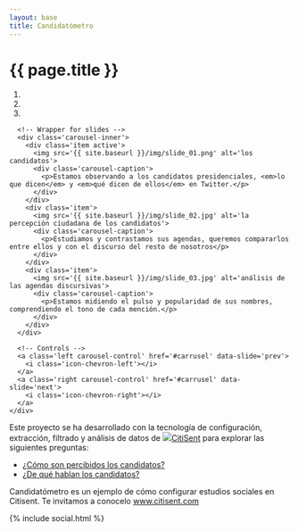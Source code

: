 ```yaml
---
layout: base
title: Candidatómetro
---
```


<h1 class='huge thin title'>{{ page.title }}</h1>
<div class='row'>
    <div class='col-md-8'>
    <div id='carrusel' class='carousel slide'>
      <!-- Indicators -->
      <ol class='carousel-indicators'>
        <li data-target='#carrusel' data-slide-to='0' class='active'></li>
        <li data-target='#carrusel' data-slide-to='1'></li>
        <li data-target='#carrusel' data-slide-to='2'></li>
      </ol>

      <!-- Wrapper for slides -->
      <div class='carousel-inner'>
        <div class='item active'>
          <img src='{{ site.baseurl }}/img/slide_01.png' alt='los candidatos'>
          <div class='carousel-caption'>
            <p>Estamos observando a los candidatos presidenciales, <em>lo que dicen</em> y <em>qué dicen de ellos</em> en Twitter.</p>
          </div>
        </div>
        <div class='item'>
          <img src='{{ site.baseurl }}/img/slide_02.jpg' alt='la percepción ciudadana de los candidatos'>
          <div class='carousel-caption'>
            <p>Estudiamos y contrastamos sus agendas, queremos compararlos entre ellos y con el discurso del resto de nosotros</p>
          </div>
        </div>
        <div class='item'>
          <img src='{{ site.baseurl }}/img/slide_03.jpg' alt='análisis de las agendas discursivas'>
          <div class='carousel-caption'>
            <p>Estamos midiendo el pulso y popularidad de sus nombres, comprendiendo el tono de cada mención.</p>
          </div>
        </div>
      </div>

      <!-- Controls -->
      <a class='left carousel-control' href='#carrusel' data-slide='prev'>
        <i class='icon-chevron-left'></i>
      </a>
      <a class='right carousel-control' href='#carrusel' data-slide='next'>
        <i class='icon-chevron-right'></i>
      </a>
    </div>

  </div>
  <div class='col-md-4'>
    <p class='light big air-top'>Este proyecto se ha desarrollado con la tecnología de configuración, extracción, filtrado y análisis de datos de <a href='http://www.citisent.com' class='cs-logo'><img src='{{ site.baseurl }}/assets/citisent-logo-sq.svg'>CitiSent</a> para explorar las siguientes preguntas:</p>
    <ul class='preguntas'>
      <li><a class='btn btn-lg btn-primary btn-pregunta' href='{{ site.baseurl }}/pages/percepcion-ciudadana'>¿Cómo son percibidos los candidatos?</a></li>
      <li><a class='btn btn-lg btn-primary btn-pregunta' href='{{ site.baseurl }}/pages/de-que-hablan'>¿De qué hablan los candidatos?</a></li>
    </ul>
    <p class='light big'>Candidatómetro es un ejemplo de cómo configurar estudios sociales en Citisent. Te invitamos a conocelo <a href='http://www.citisent.com' >www.citisent.com</a></p>
  </div> 
</div>

{% include social.html %}

<!-- Libraries -->
<script src="{{ site.baseurl }}/js/lib/d3.v3.min.js" charset="utf-8"></script>
<script src="{{ site.baseurl }}/js/lib/underscore.js" charset="utf-8"></script>
<script src="{{ site.baseurl }}/js/lib/backbone.js" charset="utf-8"></script>
<script src="{{ site.baseurl }}/js/candidatometro.js"></script>



